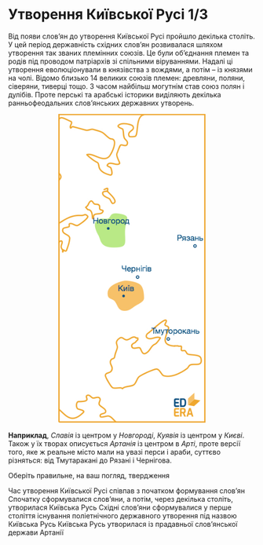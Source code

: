
# Утворення Київської Русi 1/3

Від появи слов’ян до утворення Київської Русі пройшло декілька століть.
У цей період державність східних слов’ян розвивалася шляхом утворення
так званих племінних союзів. Це були об’єднання племен та родів під
проводом патріархів зі спільними віруваннями. Надалі ці утворення
еволюціонували в князівства з вождями, а потім – із князями на чолі.
Відомо близько 14 великих союзів племен: древляни, поляни, сіверяни,
тиверці тощо. З часом найбільш могутнім став союз полян і дулібів. Проте
перські та арабські історики виділяють декілька ранньофеодальних
слов’янських державних утворень.

<div align="center">
<img width="300" alt="Слов’янські державні утворення" src="awe.jpg" />
</div>

**Наприклад**, *Славія* із центром у *Новгороді*, *Куявія* із
центром у *Києві*. Також у їх творах описується *Артанія* із центром
в *Арті*, проте версії того, яке ж реальне місто мали на увазі перси і
араби, суттєво різняться: від Тмутаракані до Рязані і Чернігова.


<quiz correctLabel="correct!" incorrectLabel="incorrect!" checkLabel="check ansert">
    <question>
    <p>Оберіть правильне, на ваш погляд, твердження</p>
        <answer>Час утворення Київської Русі співпав з початком формування слов’ян</answer>
        <answer correct>Спочатку сформувалися слов’яни, а потім, через декілька століть, утворилася Київська Русь</answer>
        <answer>Східні слов’яни сформувалися у перше століття існування поліетнічного державного утворення під назвою Київська Русь</answer>
        <answer>Київська Русь утворилася із прадавньої слов’янської держави Артанії</answer>
    </question>
</quiz>
